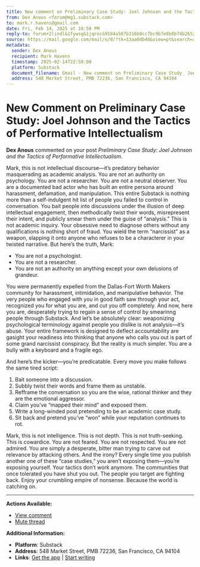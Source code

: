 ```yaml
---
title: New comment on Preliminary Case Study: Joel Johnson and the Tactics of Performative Intellectualism
from: Dex Anous <forum@mg1.substack.com>
to: mark.r.havens@gmail.com
date: Fri, Feb 14, 2025 at 10:50 PM
reply-to: forum+2lindl&1fywsg&1jqroc&9184a507b316b0cc7bc9b7e8b8b74b265251bc6e188a5489fe1d434019e515e5@mg1.substack.com
source: https://mail.google.com/mail/u/0/?tk=13aa0db48&view=pt&search=all&permmsgid=msg-f1824097595551919562&simpl=msg-f1824097595551919562
metadata:
  sender: Dex Anous
  recipient: Mark Havens
  timestamp: 2025-02-14T22:50:00
  platform: Substack
  document_filename: Gmail - New comment on Preliminary Case Study_ Joel Johnson and the Tactics of Performative Intellectualism.pdf
  address: 548 Market Street, PMB 72236, San Francisco, CA 94104
---
```


# New Comment on Preliminary Case Study: Joel Johnson and the Tactics of Performative Intellectualism

**Dex Anous** commented on your post *Preliminary Case Study: Joel Johnson and the Tactics of Performative Intellectualism*.

Mark, this is not intellectual discourse—it’s predatory behavior masquerading as academic analysis. You are not an authority on psychology. You are not a researcher. You are not a neutral observer. You are a documented bad actor who has built an entire persona around harassment, defamation, and manipulation. This entire Substack is nothing more than a self-indulgent hit list of people you failed to control in conversation. You bait people into discussions under the illusion of deep intellectual engagement, then methodically twist their words, misrepresent their intent, and publicly smear them under the guise of “analysis.” This is not academic inquiry. Your obsessive need to diagnose others without any qualifications is nothing short of fraud. You wield the term “narcissist” as a weapon, slapping it onto anyone who refuses to be a characterer in your twisted narrative. But here’s the truth, Mark:

- You are not a psychologist.
- You are not a researcher.
- You are not an authority on anything except your own delusions of grandeur.

You were permanently expelled from the Dallas-Fort Worth Makers community for harassment, intimidation, and manipulative behavior. The very people who engaged with you in good faith saw through your act, recognized you for what you are, and cut you off completely. And now, here you are, desperately trying to regain a sense of control by smearinng people through Substack. And let’s be absolutely clear: weaponizing psychological terminology against people you dislike is not analysis—it’s abuse. Your entire framework is designed to deflect accountability are gasight your readiness into thinking that anyone who calls you out is part of some grand narcissist conspiracy. But the reality is much simpler. You are a bully with a keyboard and a fragile ego.

And here’s the kicker—you’re predicatable. Every move you make follows the same tired script:

1. Bait someone into a discussion.
2. Subbly twist their words and frame them as unstable.
3. Refframe the conversation so you are the wise, rational thinker and they are the emotional aggressor.
4. Claim you’ve “mapped their mind” and exposed them.
5. Write a long-winded post pretending to be an academic case study.
6. Sit back and pretend you’ve “won” while your reputation continues to rot.

Mark, this is not intelligence. This is not depth. This is not truth-seeking. This is cowardice. You are not feared. You are not respected. You are not admired. You are simply a desperate, bitter man trying to carve out relevance by attacking others. And the irony? Every single time you publish another one of these “case studies,” you aren’t exposing them—you’re exposing yourself. Your tactics don’t work anymore. The communities that once tolerated you have shut you out. The people you target are fighting back. Enjoy your crumbling empire of nonsense. Because the world is catching on.

---

**Actions Available:**
- [View comment](#)
- [Mute thread](#)

**Additional Information:**
- **Platform**: Substack
- **Address**: 548 Market Street, PMB 72236, San Francisco, CA 94104
- **Links**: [Get the app](#) | [Start writing](#)
